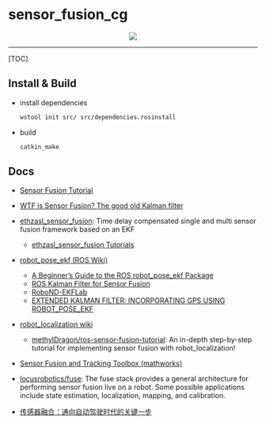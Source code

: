 # sensor_fusion_cg

<div align=center>
  <img src="./images/sensor_fusion_methods.jpg">
</div>

-----

[TOC]

## Install & Build

* install dependencies
  ```sh
  wstool init src/ src/dependencies.rosinstall
  ```

* build
  ```sh
  catkin_make
  ```

## Docs

* [Sensor Fusion Tutorial](https://datascopeanalytics.com/blog/sensor-fusion-tutorial/)

* [WTF is Sensor Fusion? The good old Kalman filter](https://towardsdatascience.com/wtf-is-sensor-fusion-part-2-the-good-old-kalman-filter-3642f321440)


* [ethzasl_sensor_fusion](http://wiki.ros.org/ethzasl_sensor_fusion): Time delay compensated single and multi sensor fusion framework based on an EKF
  - [ethzasl_sensor_fusion Tutorials](http://wiki.ros.org/ethzasl_sensor_fusion/Tutorials)


* [robot_pose_ekf (ROS Wiki)](http://ros.org/wiki/robot_pose_ekf)
  - [A Beginner’s Guide to the ROS robot_pose_ekf Package](https://chidambaramsethu.wordpress.com/2013/07/15/a-beginners-guide-to-the-the-ros-robot_pose_ekf-package/)
  - [ROS Kalman Filter for Sensor Fusion](https://fjp.at/posts/ros/ros-kalman-filter/)
  - [RoboND-EKFLab](https://github.com/udacity/RoboND-EKFLab)
  - [EXTENDED KALMAN FILTER: INCORPORATING GPS USING ROBOT_POSE_EKF](https://clearpathrobotics.com/blog/2013/07/blog_gps-using-pose_ekf/)


* [robot_localization wiki](http://docs.ros.org/melodic/api/robot_localization/html/)
  - [methylDragon/ros-sensor-fusion-tutorial](https://github.com/methylDragon/ros-sensor-fusion-tutorial): An in-depth step-by-step tutorial for implementing sensor fusion with robot_localization!


* [Sensor Fusion and Tracking Toolbox (mathworks)](https://www.mathworks.com/products/sensor-fusion-and-tracking.html)

* [locusrobotics/fuse](https://github.com/locusrobotics/fuse): The fuse stack provides a general architecture for performing sensor fusion live on a robot. Some possible applications include state estimation, localization, mapping, and calibration.


* [传感器融合：通向自动驾驶时代的关键一步](https://www.leiphone.com/news/201708/HH3MYTdsDx3mFx0S.html)
